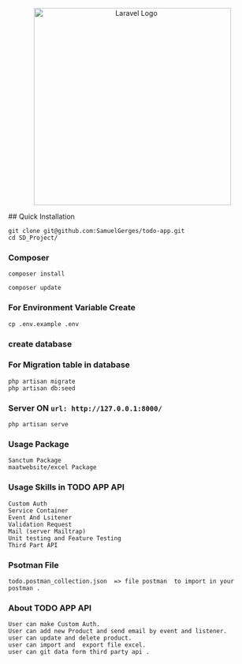 <p align="center"><a href="https://laravel.com" target="_blank"><img src="https://raw.githubusercontent.com/laravel/art/master/logo-lockup/5%20SVG/2%20CMYK/1%20Full%20Color/laravel-logolockup-cmyk-red.svg" width="400" alt="Laravel Logo"></a></p>
## Quick Installation

    git clone git@github.com:SamuelGerges/todo-app.git
    cd SD_Project/
    
### Composer
    
    composer install
    
    composer update
    
    
### For Environment Variable Create
 
    cp .env.example .env
 
 ### create database    
 ### For Migration table in database 
 
    php artisan migrate
    php artisan db:seed
    
      
### Server ON ```url: http://127.0.0.1:8000/```

    php artisan serve
### Usage Package 
    Sanctum Package 
    maatwebsite/excel Package 
    
### Usage Skills  in TODO APP API
    Custom Auth 
    Service Container 
    Event And Lsitener 
    Validation Request 
    Mail (server Mailtrap)
    Unit testing and Feature Testing 
    Third Part API
    
### Psotman File 
    todo.postman_collection.json  => file postman  to import in your postman .
    
### About TODO APP API
    
    User can make Custom Auth.
    User can add new Product and send email by event and listener. 
    user can update and delete product.
    user can import and  export file excel.
    user can git data form third party api .
 
